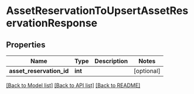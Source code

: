# AssetReservationToUpsertAssetReservationResponse

## Properties
Name | Type | Description | Notes
------------ | ------------- | ------------- | -------------
**asset_reservation_id** | **int** |  | [optional] 

[[Back to Model list]](../README.md#documentation-for-models) [[Back to API list]](../README.md#documentation-for-api-endpoints) [[Back to README]](../README.md)


